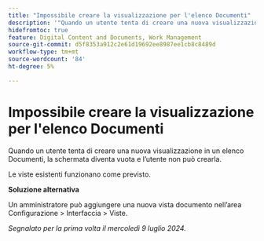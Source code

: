 ```yaml
---
title: "Impossibile creare la visualizzazione per l'elenco Documenti"
description: '"Quando un utente tenta di creare una nuova visualizzazione in un elenco Documenti, la schermata diventa vuota e l’utente non può crearla. ”'
hidefromtoc: true
feature: Digital Content and Documents, Work Management
source-git-commit: d5f8353a912c2e61d19692ee8987ee1cb8c8489d
workflow-type: tm+mt
source-wordcount: '84'
ht-degree: 5%

---
```



# Impossibile creare la visualizzazione per l&#39;elenco Documenti

Quando un utente tenta di creare una nuova visualizzazione in un elenco Documenti, la schermata diventa vuota e l’utente non può crearla.

Le viste esistenti funzionano come previsto.

**Soluzione alternativa**

Un amministratore può aggiungere una nuova vista documento nell’area Configurazione > Interfaccia > Viste.

_Segnalato per la prima volta il mercoledì 9 luglio 2024._
